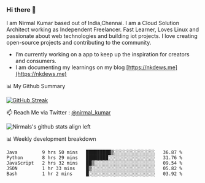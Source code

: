 ### Hi there 👋

 I am Nirmal Kumar based out of India,Chennai. I am a Cloud Solution Architect working as Independent Freelancer. Fast Learner, Loves Linux and passionate about web technologies and building iot projects. I love creating open-source projects and contributing to the community.

- I’m currently working on a app to keep up the inspiration for creators and consumers.
- I am documenting my learnings on my blog [https://nkdews.me](https://nkdews.me)


📊 My Github Summary

[![GitHub Streak](https://github-readme-streak-stats.herokuapp.com?user=nk-gears&theme=dark&hide_border=true&date_format=M%20j%5B%2C%20Y%5D)](https://git.io/streak-stats)


📫 Reach Me via  Twitter : [@nirmal_kumar](https://twitter.com/nirmal_kumar)

![Nirmals's github stats align left](https://github-readme-stats.vercel.app/api?username=nk-gears&show_icons=true)


📊 Weekly development breakdown

<!--START_SECTION:waka-->
```text
Java         9 hrs 50 mins   █████████▒░░░░░░░░░░░░░░░   36.87 % 
Python       8 hrs 29 mins   ████████░░░░░░░░░░░░░░░░░   31.76 % 
JavaScript   2 hrs 32 mins   ██▒░░░░░░░░░░░░░░░░░░░░░░   09.54 % 
JSON         1 hr 33 mins    █▒░░░░░░░░░░░░░░░░░░░░░░░   05.82 % 
Bash         1 hr 2 mins     █░░░░░░░░░░░░░░░░░░░░░░░░   03.92 % 
```
<!--END_SECTION:waka-->


